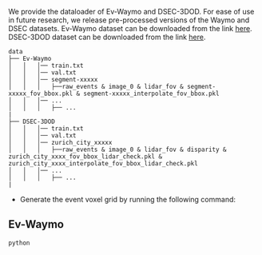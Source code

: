 We provide the dataloader of Ev-Waymo and DSEC-3DOD. For ease of use in future research, we release pre-processed versions of the Waymo and DSEC datasets.
Ev-Waymo dataset can be downloaded from the link [here](https://drive.google.com/drive/folders/1Q-7VjcGx_GTrWrgTXmpoEd02qms81QyK?usp=drive_link).
DSEC-3DOD dataset can be downloaded from the link [here](https://drive.google.com/drive/folders/1A6XhFxDlqcIgTi28G01fhXBQceaK5vjV?usp=drive_link).


```
data
├── Ev-Waymo
│   │   │── train.txt
│   │   │── val.txt
│   │   │── segment-xxxxx
│   │   │   ├──raw_events & image_0 & lidar_fov & segment-xxxxx_fov_bbox.pkl & segment-xxxxx_interpolate_fov_bbox.pkl
│   │   │── ...
│   │   │   ├── ...
|
├── DSEC-3DOD
│   │   │── train.txt
│   │   │── val.txt
│   │   │── zurich_city_xxxxx
│   │   │   ├──raw_events & image_0 & lidar_fov & disparity & zurich_city_xxxx_fov_bbox_lidar_check.pkl & zurich_city_xxxx_interpolate_fov_bbox_lidar_check.pkl
│   │   │── ...
│   │   │   ├── ...
|
```

* Generate the event voxel grid by running the following command: 

## Ev-Waymo
```python 
python 
```

